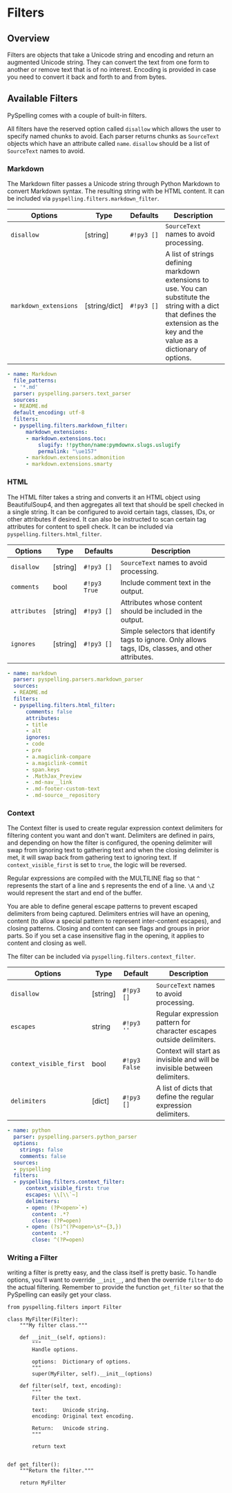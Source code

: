 # Filters

## Overview

Filters are objects that take a Unicode string and encoding and return an augmented Unicode string. They can convert the text from one form to another or remove text that is of no interest. Encoding is provided in case you need to convert it back and forth to and from bytes.

## Available Filters

PySpelling comes with a couple of built-in filters.

All filters have the reserved option called `disallow` which allows the user to specify named chunks to avoid. Each parser returns chunks as `SourceText` objects which have an attribute called `name`. `disallow` should be a list of `SourceText` names to avoid.

### Markdown

The Markdown filter passes a Unicode string through Python Markdown to convert Markdown syntax. The resulting string with be HTML content. It can be included via `pyspelling.filters.markdown_filter`.

Options               | Type          | Defaults     | Description
--------------------- | ------------- | ------------ | -----------
`disallow`            | [string]      | `#!py3 []`   | `SourceText` names to avoid processing.
`markdown_extensions` | [string/dict] | `#!py3 []`   | A list of strings defining markdown extensions to use. You can substitute the string with a dict that defines the extension as the key and the value as a dictionary of options.

```yaml
- name: Markdown
  file_patterns:
  - '*.md'
  parser: pyspelling.parsers.text_parser
  sources:
  - README.md
  default_encoding: utf-8
  filters:
  - pyspelling.filters.markdown_filter:
      markdown_extensions:
      - markdown.extensions.toc:
          slugify: !!python/name:pymdownx.slugs.uslugify
          permalink: "\ue157"
      - markdown.extensions.admonition
      - markdown.extensions.smarty
```

### HTML

The HTML filter takes a string and converts it an HTML object using BeautifulSoup4, and then aggregates all text that should be spell checked in a single string.  It can be configured to avoid certain tags, classes, IDs, or other attributes if desired.  It can also be instructed to scan certain tag attributes for content to spell check. It can be included via `pyspelling.filters.html_filter`.

Options      | Type     | Defaults     | Description
------------ | -------- | ------------ | -----------
`disallow`   | [string] | `#!py3 []`   | `SourceText` names to avoid processing.
`comments`   | bool     | `#!py3 True` | Include comment text in the output.
`attributes` | [string] | `#!py3 []`   | Attributes whose content should be included in the output.
`ignores`    | [string] | `#!py3 []`   | Simple selectors that identify tags to ignore. Only allows tags, IDs, classes, and other attributes.

```yaml
- name: markdown
  parser: pyspelling.parsers.markdown_parser
  sources:
  - README.md
  filters:
  - pyspelling.filters.html_filter:
      comments: false
      attributes:
      - title
      - alt
      ignores:
      - code
      - pre
      - a.magiclink-compare
      - a.magiclink-commit
      - span.keys
      - .MathJax_Preview
      - .md-nav__link
      - .md-footer-custom-text
      - .md-source__repository
```

### Context

The Context filter is used to create regular expression context delimiters for filtering content you want and don't want. Delimiters are defined in pairs, and depending on how the filter is configured, the opening delimiter will swap from ignoring text to gathering text and when the closing delimiter is met, it will swap back from gathering text to ignoring text.  If `context_visible_first` is set to `true`, the logic will be reversed.

Regular expressions are compiled with the MULTILINE flag so that `^` represents the start of a line and `$` represents the end of a line. `\A` and `\Z` would represent the start and end of the buffer.

You are able to define general escape patterns to prevent escaped delimiters from being captured. Delimiters entries will have an opening, content (to allow a special pattern to represent inter-content escapes), and closing patterns. Closing and content can see flags and groups in prior parts. So if you set a case insensitive flag in the opening, it applies to content and closing as well.

The filter can be included via `pyspelling.filters.context_filter`.

Options                 | Type     | Default       | Description
----------------------- | -------- | ------------- | -----------
`disallow`              | [string] | `#!py3 []`    | `SourceText` names to avoid processing.
`escapes`               | string   | `#!py3 ''`    | Regular expression pattern for character escapes outside delimiters.
`context_visible_first` | bool     | `#!py3 False` | Context will start as invisible and will be invisible between delimiters.
`delimiters`            | [dict]   | `#!py3 []`    | A list of dicts that define the regular expression delimiters.

```yaml
- name: python
  parser: pyspelling.parsers.python_parser
  options:
    strings: false
    comments: false
  sources:
  - pyspelling
  filters:
  - pyspelling.filters.context_filter:
      context_visible_first: true
      escapes: \\[\\`~]
      delimiters:
      - open: (?P<open>`+)
        content: .*?
        close: (?P=open)
      - open: (?s)^(?P<open>\s*~{3,})
        content: .*?
        close: ^(?P=open)
```

### Writing a Filter

writing a filter is pretty easy, and the class itself is pretty basic. To handle options, you'll want to override `__init__`, and then the override `filter` to do the actual filtering.  Remember to provide the function `get_filter` so that the PySpelling can easily get your class.

```py3
from pyspelling.filters import Filter

class MyFilter(Filter):
    """My filter class."""

    def __init__(self, options):
        """
        Handle options.

        options:  Dictionary of options.
        """
        super(MyFilter, self).__init__(options)

    def filter(self, text, encoding):
        """
        Filter the text.

        text:     Unicode string.
        encoding: Original text encoding.

        Return:   Unicode string.
        """

        return text


def get_filter():
    """Return the filter."""

    return MyFilter
```
